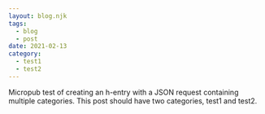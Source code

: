 ```yaml
---
layout: blog.njk
tags:
  - blog
  - post
date: 2021-02-13
category:
  - test1
  - test2
---
```

Micropub test of creating an h-entry with a JSON request containing multiple categories. This post should have two categories, test1 and test2.
